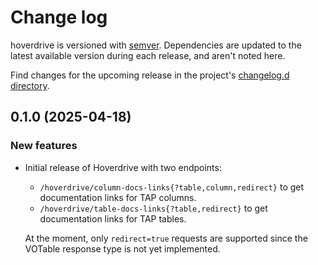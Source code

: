 # Change log

hoverdrive is versioned with [semver](https://semver.org/).
Dependencies are updated to the latest available version during each release, and aren't noted here.

Find changes for the upcoming release in the project's [changelog.d directory](https://github.com/lsst-sqre/hoverdrive/tree/main/changelog.d/).

<!-- scriv-insert-here -->

<a id='changelog-0.1.0'></a>
## 0.1.0 (2025-04-18)

### New features

- Initial release of Hoverdrive with two endpoints:

  - `/hoverdrive/column-docs-links{?table,column,redirect}` to get documentation links for TAP columns.
  - `/hoverdrive/table-docs-links{?table,redirect}` to get documentation links for TAP tables.

  At the moment, only `redirect=true` requests are supported since the VOTable response type is not yet implemented.

